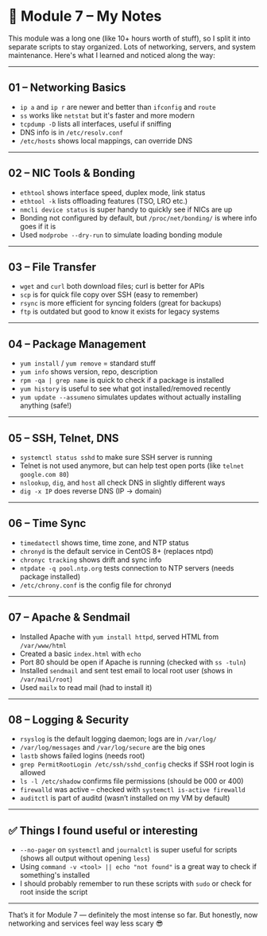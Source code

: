 # 📝 Module 7 – My Notes

This module was a long one (like 10+ hours worth of stuff), so I split it into separate scripts to stay organized. Lots of networking, servers, and system maintenance. Here's what I learned and noticed along the way:

---

## 01 – Networking Basics

- `ip a` and `ip r` are newer and better than `ifconfig` and `route`
- `ss` works like `netstat` but it's faster and more modern
- `tcpdump -D` lists all interfaces, useful if sniffing
- DNS info is in `/etc/resolv.conf`
- `/etc/hosts` shows local mappings, can override DNS

---

## 02 – NIC Tools & Bonding

- `ethtool` shows interface speed, duplex mode, link status
- `ethtool -k` lists offloading features (TSO, LRO etc.)
- `nmcli device status` is super handy to quickly see if NICs are up
- Bonding not configured by default, but `/proc/net/bonding/` is where info goes if it is
- Used `modprobe --dry-run` to simulate loading bonding module

---

## 03 – File Transfer

- `wget` and `curl` both download files; curl is better for APIs
- `scp` is for quick file copy over SSH (easy to remember)
- `rsync` is more efficient for syncing folders (great for backups)
- `ftp` is outdated but good to know it exists for legacy systems

---

## 04 – Package Management

- `yum install` / `yum remove` = standard stuff
- `yum info` shows version, repo, description
- `rpm -qa | grep name` is quick to check if a package is installed
- `yum history` is useful to see what got installed/removed recently
- `yum update --assumeno` simulates updates without actually installing anything (safe!)

---

## 05 – SSH, Telnet, DNS

- `systemctl status sshd` to make sure SSH server is running
- Telnet is not used anymore, but can help test open ports (like `telnet google.com 80`)
- `nslookup`, `dig`, and `host` all check DNS in slightly different ways
- `dig -x IP` does reverse DNS (IP → domain)

---

## 06 – Time Sync

- `timedatectl` shows time, time zone, and NTP status
- `chronyd` is the default service in CentOS 8+ (replaces ntpd)
- `chronyc tracking` shows drift and sync info
- `ntpdate -q pool.ntp.org` tests connection to NTP servers (needs package installed)
- `/etc/chrony.conf` is the config file for chronyd

---

## 07 – Apache & Sendmail

- Installed Apache with `yum install httpd`, served HTML from `/var/www/html`
- Created a basic `index.html` with `echo`
- Port 80 should be open if Apache is running (checked with `ss -tuln`)
- Installed `sendmail` and sent test email to local root user (shows in `/var/mail/root`)
- Used `mailx` to read mail (had to install it)

---

## 08 – Logging & Security

- `rsyslog` is the default logging daemon; logs are in `/var/log/`
- `/var/log/messages` and `/var/log/secure` are the big ones
- `lastb` shows failed logins (needs root)
- `grep PermitRootLogin /etc/ssh/sshd_config` checks if SSH root login is allowed
- `ls -l /etc/shadow` confirms file permissions (should be 000 or 400)
- `firewalld` was active – checked with `systemctl is-active firewalld`
- `auditctl` is part of auditd (wasn’t installed on my VM by default)

---

## ✅ Things I found useful or interesting

- `--no-pager` on `systemctl` and `journalctl` is super useful for scripts (shows all output without opening `less`)
- Using `command -v <tool> || echo "not found"` is a great way to check if something's installed
- I should probably remember to run these scripts with `sudo` or check for root inside the script

---

That’s it for Module 7 — definitely the most intense so far. But honestly, now networking and services feel way less scary 😎
